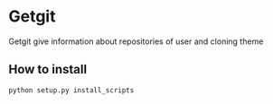 # Getgit

Getgit give information about repositories of user and cloning theme

## How to install
```sh
python setup.py install_scripts
```
